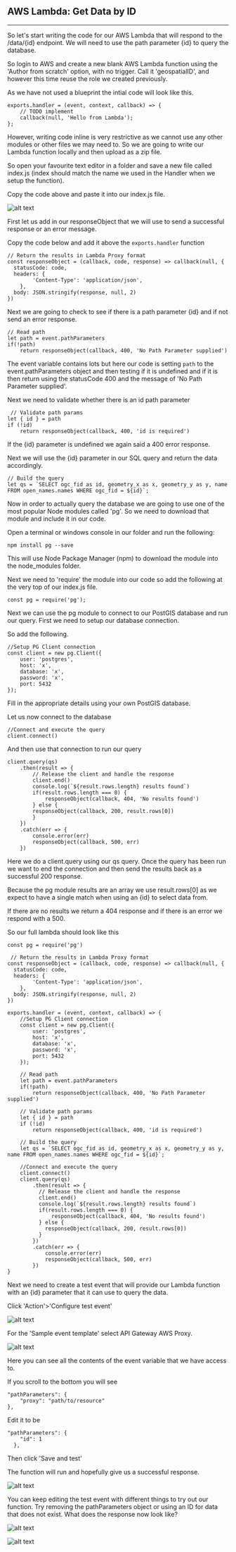 AWS Lambda: Get Data by ID
--------------------------
--------------------------

So let's start writing the code for our AWS Lambda that will respond to the /data/{id} endpoint. We will need to use the path parameter {id} to query the database.

So login to AWS and create a new blank AWS Lambda function using the 'Author from scratch' option, with no trigger. Call it 'geospatialID', and however this time reuse the role we created previously. 

As we have not used a blueprint the intial code will look like this.

```
exports.handler = (event, context, callback) => {
    // TODO implement
    callback(null, 'Hello from Lambda');
};
```

However, writing code inline is very restrictive as we cannot use any other modules or other files we may need to. So we are going to write our Lambda function locally and then upload as a zip file.

So open your favourite text editor in a folder and save a new file called index.js (index should match the name we used in the Handler when we setup the function).

Copy the code above and paste it into our index.js file.

![alt text](./images/initial_code.png "AWS Lambda initial code")

First let us add in our responseObject that we will use to send a successful response or an error message. 

Copy the code below and add it above the `exports.handler` function

```
// Return the results in Lambda Proxy format
const responseObject = (callback, code, response) => callback(null, {
  statusCode: code,
  headers: {
        'Content-Type': 'application/json',
    },
  body: JSON.stringify(response, null, 2)
})
```

Next we are going to check to see if there is a path parameter {id} and if not send an error response.

```
// Read path
let path = event.pathParameters
if(!path) 
    return responseObject(callback, 400, 'No Path Parameter supplied')
```

The event variable contains lots but here our code is setting `path` to the event.pathParameters object and then testing if it is undefined and if it is then return using the statusCode 400 and the message of 'No Path Parameter supplied'.

Next we need to validate whether there is an id path parameter

```
 // Validate path params
let { id } = path
if (!id)
    return responseObject(callback, 400, 'id is required')
```

If the {id} parameter is undefined we again said a 400 error response.

Next we will use the {id} parameter in our SQL query and return the data accordingly.

```
// Build the query
let qs = `SELECT ogc_fid as id, geometry_x as x, geometry_y as y, name FROM open_names.names WHERE ogc_fid = ${id}`;
```

Now in order to actually query the database we are going to use one of the most popular Node modules called 'pg'. So we need to download that module and include it in our code.

Open a terminal or windows console in our folder and run the following:

```
npm install pg --save
```

This will use Node Package Manager (npm) to download the module into the node_modules folder.

Next we need to 'require' the module into our code so add the following at the very top of our index.js file.

```
const pg = require('pg');
```

Next we can use the pg module to connect to our PostGIS database and run our query. First we need to setup our database connection.

So add the following.

```
//Setup PG Client connection
const client = new pg.Client({
    user: 'postgres',
    host: 'x',
    database: 'x',
    password: 'x',
    port: 5432
});
```

Fill in the appropriate details using your own PostGIS database.

Let us now connect to the database

```
//Connect and execute the query
client.connect()
```

And then use that connection to run our query

```
client.query(qs)
    .then(result => {
        // Release the client and handle the response
        client.end()
        console.log(`${result.rows.length} results found`)
        if(result.rows.length === 0) {
            responseObject(callback, 404, 'No results found')
        } else {
        responseObject(callback, 200, result.rows[0])
        }
    })
    .catch(err => {
        console.error(err)
        responseObject(callback, 500, err)
    })
```

Here we do a client.query using our qs query. Once the query has been run we want to end the connection and then send the results back as a successful 200 response.

Because the pg module results are an array we use result.rows[0] as we expect to have a single match when using an {id} to select data from.

If there are no results we return a 404 response and if there is an error we respond with a 500.

So our full lambda should look like this

```
const pg = require('pg')

 // Return the results in Lambda Proxy format
const responseObject = (callback, code, response) => callback(null, {
  statusCode: code,
  headers: {
        'Content-Type': 'application/json',
    },
  body: JSON.stringify(response, null, 2)
})

exports.handler = (event, context, callback) => {
    //Setup PG Client connection
    const client = new pg.Client({
        user: 'postgres',
        host: 'x',
        database: 'x',
        password: 'x',
        port: 5432
    });

    // Read path
    let path = event.pathParameters
    if(!path) 
        return responseObject(callback, 400, 'No Path Parameter supplied')
        
    // Validate path params
    let { id } = path
    if (!id)
        return responseObject(callback, 400, 'id is required')

    // Build the query
    let qs = `SELECT ogc_fid as id, geometry_x as x, geometry_y as y, name FROM open_names.names WHERE ogc_fid = ${id}`;

    //Connect and execute the query
    client.connect()
    client.query(qs)
        .then(result => {
          // Release the client and handle the response
          client.end()
          console.log(`${result.rows.length} results found`)
          if(result.rows.length === 0) {
              responseObject(callback, 404, 'No results found')
          } else {
            responseObject(callback, 200, result.rows[0])
          }
        })
        .catch(err => {
            console.error(err)
            responseObject(callback, 500, err)
        })
}
```

Next we need to create a test event that will provide our Lambda function with an {id} parameter that it can use to query the data.

Click 'Action'>'Configure test event'

![alt text](./images/initial_test_event.png "AWS Lambda initial test event")

For the 'Sample event template' select API Gateway AWS Proxy.

![alt text](./images/initial_proxy_event.png "AWS Lambda initial proxy event")

Here you can see all the contents of the event variable that we have access to.

If you scroll to the bottom you will see

```
"pathParameters": {
    "proxy": "path/to/resource"
},
```

Edit it to be

```
"pathParameters": {
    "id": 1
  },
```

Then click 'Save and test' 

The function will run and hopefully give us a successful response.

![alt text](./images/test_results.png "AWS Lambda test results")

You can keep editing the test event with different things to try out our function. Try removing the pathParameters object or using an ID for data that does not exist. What does the response now look like?

![alt text](./images/no_path_parameter.png "AWS Lambda no path parameter")

![alt text](./images/no_results_found.png "AWS Lambda no results found")